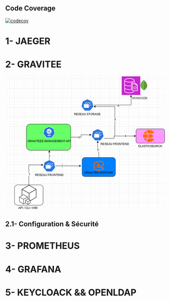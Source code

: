 ## Code Coverage

[![codecov](https://codecov.io/gh/<OWNER>/<REPO>/branch/main/graph/badge.svg?token=<TOKEN>)](https://codecov.io/gh/<OWNER>/<REPO>)

# 1- JAEGER
# 2- GRAVITEE
![Schéma auth](./GRAVITEE/image.png)
## 2.1- Configuration & Sécurité
# 3- PROMETHEUS
# 4- GRAFANA
# 5- KEYCLOACK && OPENLDAP
